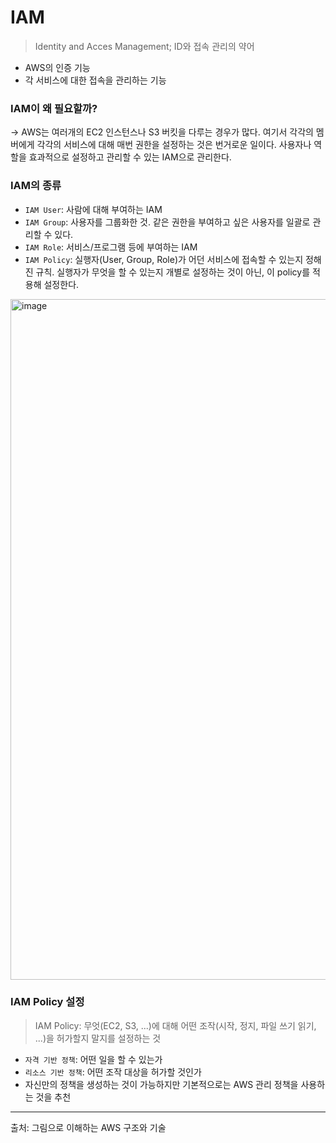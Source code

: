 # IAM

> Identity and Acces Management; ID와 접속 관리의 약어

- AWS의 인증 기능
- 각 서비스에 대한 접속을 관리하는 기능

### IAM이 왜 필요할까?
-> AWS는 여러개의 EC2 인스턴스나 S3 버킷을 다루는 경우가 많다. 여기서 각각의 멤버에게 각각의 서비스에 대해 매번 권한을 설정하는 것은 번거로운 일이다. 사용자나 역할을 효과적으로 설정하고 관리할 수 있는 IAM으로 관리한다.

### IAM의 종류
- `IAM User`: 사람에 대해 부여하는 IAM
- `IAM Group`: 사용자를 그룹화한 것. 같은 권한을 부여하고 싶은 사용자를 일괄로 관리할 수 있다.
- `IAM Role`: 서비스/프로그램 등에 부여하는 IAM
- `IAM Policy`: 실행자(User, Group, Role)가 어던 서비스에 접속할 수 있는지 정해진 규칙. 실행자가 무엇을 할 수 있는지 개별로 설정하는 것이 아닌, 이 policy를 적용해 설정한다.

<img width="1089" alt="image" src="https://github.com/yeon-06/memo/assets/53105735/15643597-2d78-4429-889f-6cab54da5f08">

### IAM Policy 설정

> IAM Policy: 무엇(EC2, S3, ...)에 대해 어떤 조작(시작, 정지, 파일 쓰기 읽기, ...)을 허가할지 말지를 설정하는 것

- `자격 기반 정책`: 어떤 일을 할 수 있는가
- `리소스 기반 정책`: 어떤 조작 대상을 허가할 것인가
- 자신만의 정책을 생성하는 것이 가능하지만 기본적으로는 AWS 관리 정책을 사용하는 것을 추천

***
출처: 그림으로 이해하는 AWS 구조와 기술
